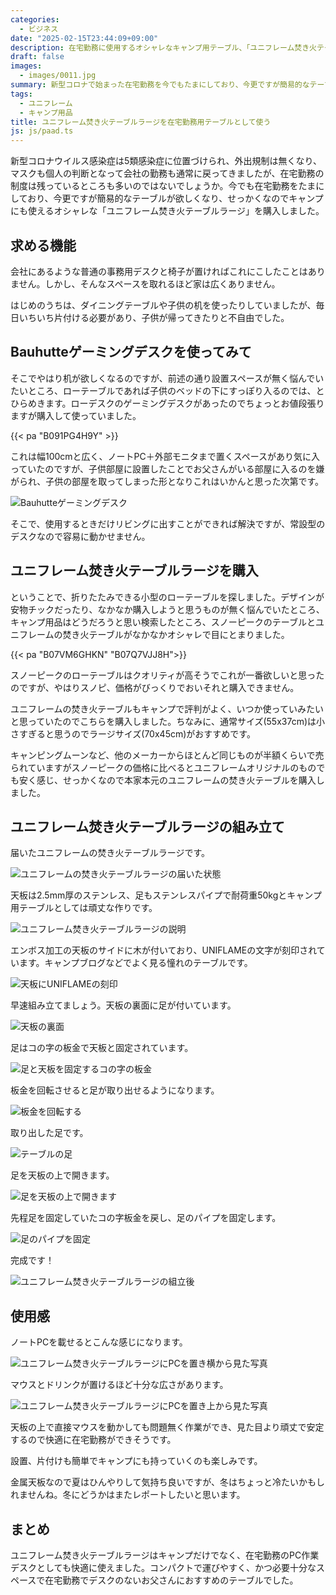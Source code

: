 ```yaml
---
categories:
  - ビジネス
date: "2025-02-15T23:44:09+09:00"
description: 在宅勤務に使用するオシャレなキャンプ用テーブル、「ユニフレーム焚き火テーブルラージ」をレビューします。
draft: false
images:
  - images/0011.jpg
summary: 新型コロナで始まった在宅勤務を今でもたまにしており、今更ですが簡易的なテーブルが欲しくなりました。せっかくなのでキャンプにも使えるオシャレな「ユニフレーム焚き火テーブルラージ」を購入しました。
tags:
  - ユニフレーム
  - キャンプ用品
title: ユニフレーム焚き火テーブルラージを在宅勤務用テーブルとして使う
js: js/paad.ts
---
```


新型コロナウイルス感染症は5類感染症に位置づけられ、外出規制は無くなり、マスクも個人の判断となって会社の勤務も通常に戻ってきましたが、在宅勤務の制度は残っているところも多いのではないでしょうか。今でも在宅勤務をたまにしており、今更ですが簡易的なテーブルが欲しくなり、せっかくなのでキャンプにも使えるオシャレな「ユニフレーム焚き火テーブルラージ」を購入しました。

## 求める機能

会社にあるような普通の事務用デスクと椅子が置ければこれにこしたことはありません。しかし、そんなスペースを取れるほど家は広くありません。

はじめのうちは、ダイニングテーブルや子供の机を使ったりしていましたが、毎日いちいち片付ける必要があり、子供が帰ってきたりと不自由でした。

## Bauhutteゲーミングデスクを使ってみて

そこでやはり机が欲しくなるのですが、前述の通り設置スペースが無く悩んでいたいところ、ローテーブルであれば子供のベッドの下にすっぽり入るのでは、とひらめきます。ローデスクのゲーミングデスクがあったのでちょっとお値段張りますが購入して使っていました。

{{< pa "B091PG4H9Y" >}}

これは幅100cmと広く、ノートPC＋外部モニタまで置くスペースがあり気に入っていたのですが、子供部屋に設置したことでお父さんがいる部屋に入るのを嫌がられ、子供の部屋を取ってしまった形となりこれはいかんと思った次第です。

![Bauhutteゲーミングデスク](./images/0013.jpg)

そこで、使用するときだけリビングに出すことができれば解決ですが、常設型のデスクなので容易に動かせません。

## ユニフレーム焚き火テーブルラージを購入

ということで、折りたたみできる小型のローテーブルを探しました。デザインが安物チックだったり、なかなか購入しようと思うものが無く悩んでいたところ、キャンプ用品はどうだろうと思い検索したところ、スノーピークのテーブルとユニフレームの焚き火テーブルがなかなかオシャレで目にとまりました。

{{< pa "B07VM6GHKN" "B07Q7VJJ8H">}}

スノーピークのローテーブルはクオリティが高そうでこれが一番欲しいと思ったのですが、やはりスノピ、価格がびっくりでおいそれと購入できません。

ユニフレームの焚き火テーブルもキャンプで評判がよく、いつか使っていみたいと思っていたのでこちらを購入しました。ちなみに、通常サイズ(55x37cm)は小さすぎると思うのでラージサイズ(70x45cm)がおすすめです。

キャンピングムーンなど、他のメーカーからほとんど同じものが半額くらいで売られていますがスノーピークの価格に比べるとユニフレームオリジナルのものでも安く感じ、せっかくなので本家本元のユニフレームの焚き火テーブルを購入しました。

## ユニフレーム焚き火テーブルラージの組み立て

届いたユニフレームの焚き火テーブルラージです。

![ユニフレームの焚き火テーブルラージの届いた状態](./images/0001.jpg)

天板は2.5mm厚のステンレス、足もステンレスパイプで耐荷重50kgとキャンプ用テーブルとしては頑丈な作りです。

![ユニフレーム焚き火テーブルラージの説明](./images/0002.jpg)

エンボス加工の天板のサイドに木が付いており、UNIFLAMEの文字が刻印されています。キャンプブログなどでよく見る憧れのテーブルです。

![天板にUNIFLAMEの刻印](./images/0003.jpg)

早速組み立てましょう。天板の裏面に足が付いています。

![天板の裏面](./images/0004.jpg)

足はコの字の板金で天板と固定されています。

![足と天板を固定するコの字の板金](./images/0005.jpg)

板金を回転させると足が取り出せるようになります。

![板金を回転する](./images/0006.jpg)

取り出した足です。

![テーブルの足](./images/0007.jpg)

足を天板の上で開きます。

![足を天板の上で開きます](./images/0008.jpg)

先程足を固定していたコの字板金を戻し、足のパイプを固定します。

![足のパイプを固定](./images/0009.jpg)

完成です！

![ユニフレーム焚き火テーブルラージの組立後](./images/0010.jpg)

## 使用感

ノートPCを載せるとこんな感じになります。

![ユニフレーム焚き火テーブルラージにPCを置き横から見た写真](./images/0011.jpg)

マウスとドリンクが置けるほど十分な広さがあります。

![ユニフレーム焚き火テーブルラージにPCを置き上から見た写真](./images/0012.jpg)

天板の上で直接マウスを動かしても問題無く作業ができ、見た目より頑丈で安定するので快適に在宅勤務ができそうです。

設置、片付けも簡単でキャンプにも持っていくのも楽しみです。

金属天板なので夏はひんやりして気持ち良いですが、冬はちょっと冷たいかもしれませんね。冬にどうかはまたレポートしたいと思います。

## まとめ

ユニフレーム焚き火テーブルラージはキャンプだけでなく、在宅勤務のPC作業デスクとしても快適に使えました。コンパクトで運びやすく、かつ必要十分なスペースで在宅勤務でデスクのないお父さんにおすすめのテーブルでした。
